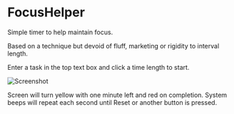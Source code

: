 FocusHelper
===========

Simple timer to help maintain focus.  

Based on a technique but devoid of fluff, marketing or rigidity to interval length.

Enter a task in the top text box and click a time length to start.

![Screenshot](https://raw.github.com/chrisa23/FocusHelper/master/Screen.jpg)

Screen will turn yellow with one minute left and red on completion.  System beeps will repeat each second until Reset or another button is pressed.